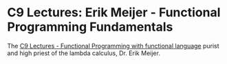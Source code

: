 # C9 Lectures: Erik Meijer - Functional Programming Fundamentals
The [C9 Lectures - Functional Programming with functional language](https://channel9.msdn.com/Series/C9-Lectures-Erik-Meijer-Functional-Programming-Fundamentals) purist and high priest of the lambda calculus, Dr. Erik Meijer.

